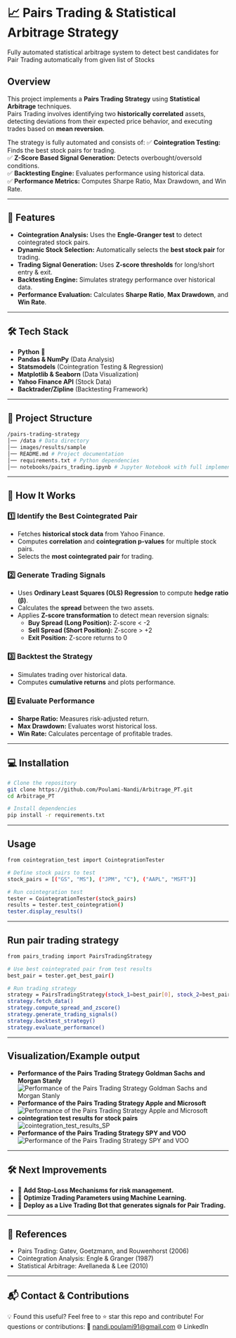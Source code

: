 # 📈 Pairs Trading & Statistical Arbitrage Strategy
Fully automated statistical arbitrage system to detect best candidates for Pair Trading automatically from given list of Stocks

## **Overview**
This project implements a **Pairs Trading Strategy** using **Statistical Arbitrage** techniques.  
Pairs Trading involves identifying two **historically correlated** assets, detecting deviations from their expected price behavior, and executing trades based on **mean reversion**.

The strategy is fully automated and consists of:
✅ **Cointegration Testing:** Finds the best stock pairs for trading.  
✅ **Z-Score Based Signal Generation:** Detects overbought/oversold conditions.  
✅ **Backtesting Engine:** Evaluates performance using historical data.  
✅ **Performance Metrics:** Computes Sharpe Ratio, Max Drawdown, and Win Rate.  

---

## **🔧 Features**
- **Cointegration Analysis:** Uses the **Engle-Granger test** to detect cointegrated stock pairs.
- **Dynamic Stock Selection:** Automatically selects the **best stock pair** for trading.
- **Trading Signal Generation:** Uses **Z-score thresholds** for long/short entry & exit.
- **Backtesting Engine:** Simulates strategy performance over historical data.
- **Performance Evaluation:** Calculates **Sharpe Ratio**, **Max Drawdown**, and **Win Rate**.

---

## **🛠️ Tech Stack**
- **Python** 🐍
- **Pandas & NumPy** (Data Analysis)
- **Statsmodels** (Cointegration Testing & Regression)
- **Matplotlib & Seaborn** (Data Visualization)
- **Yahoo Finance API** (Stock Data)
- **Backtrader/Zipline** (Backtesting Framework)

---

## **📌 Project Structure**
```bash
/pairs-trading-strategy 
│── /data # Data directory
│── images/results/sample
│── README.md # Project documentation 
│── requirements.txt # Python dependencies 
│── notebooks/pairs_trading.ipynb # Jupyter Notebook with full implementation
```

---

## **📖 How It Works**
### **1️⃣ Identify the Best Cointegrated Pair**
- Fetches **historical stock data** from Yahoo Finance.
- Computes **correlation** and **cointegration p-values** for multiple stock pairs.
- Selects the **most cointegrated pair** for trading.

### **2️⃣ Generate Trading Signals**
- Uses **Ordinary Least Squares (OLS) Regression** to compute **hedge ratio (β)**.
- Calculates the **spread** between the two assets.
- Applies **Z-score transformation** to detect mean reversion signals:
  - **Buy Spread (Long Position):** Z-score < -2
  - **Sell Spread (Short Position):** Z-score > +2
  - **Exit Position:** Z-score returns to 0

### **3️⃣ Backtest the Strategy**
- Simulates trading over historical data.
- Computes **cumulative returns** and plots performance.

### **4️⃣ Evaluate Performance**
- **Sharpe Ratio:** Measures risk-adjusted return.
- **Max Drawdown:** Evaluates worst historical loss.
- **Win Rate:** Calculates percentage of profitable trades.

---

## **💻 Installation**
```bash
# Clone the repository
git clone https://github.com/Poulami-Nandi/Arbitrage_PT.git
cd Arbitrage_PT

# Install dependencies
pip install -r requirements.txt
```
---

## **Usage**
```bash
from cointegration_test import CointegrationTester

# Define stock pairs to test
stock_pairs = [("GS", "MS"), ("JPM", "C"), ("AAPL", "MSFT")]

# Run cointegration test
tester = CointegrationTester(stock_pairs)
results = tester.test_cointegration()
tester.display_results()
```
---

## **Run pair trading strategy**
```bash
from pairs_trading import PairsTradingStrategy

# Use best cointegrated pair from test results
best_pair = tester.get_best_pair()

# Run trading strategy
strategy = PairsTradingStrategy(stock_1=best_pair[0], stock_2=best_pair[1])
strategy.fetch_data()
strategy.compute_spread_and_zscore()
strategy.generate_trading_signals()
strategy.backtest_strategy()
strategy.evaluate_performance()
```

---

## **Visualization/Example output**
- **Performance of the Pairs Trading Strategy Goldman Sachs and Morgan Stanly**
![Performance of the Pairs Trading Strategy Goldman Sachs and Morgan Stanly](https://github.com/Poulami-Nandi/Arbitrage_PT/blob/main/images/results/sample/GS_MS_Pair_trading.png)
- **Performance of the Pairs Trading Strategy Apple and Microsoft**
![Performance of the Pairs Trading Strategy Apple and Microsoft](https://github.com/Poulami-Nandi/Arbitrage_PT/blob/main/images/results/sample/aapl_msft_Pair_trading.png)
- **cointegration test results for stock pairs**
![cointegration_test_results_SP](https://github.com/Poulami-Nandi/Arbitrage_PT/blob/main/images/results/sample/cointegration_test_results_SP.png)
- **Performance of the Pairs Trading Strategy SPY and VOO**
![Performance of the Pairs Trading Strategy SPY and VOO](https://github.com/Poulami-Nandi/Arbitrage_PT/blob/main/images/results/sample/perf_PT_spy_voo.png)

---

## **🛠️ Next Improvements**
- 🔹 **Add Stop-Loss Mechanisms for risk management.**
- 🔹 **Optimize Trading Parameters using Machine Learning.**
- 🔹 **Deploy as a Live Trading Bot that generates signals for Pair Trading.**

---


## 📝 **References**
- Pairs Trading: Gatev, Goetzmann, and Rouwenhorst (2006)
- Cointegration Analysis: Engle & Granger (1987)
- Statistical Arbitrage: Avellaneda & Lee (2010)

---

## **📬 Contact & Contributions**
💡 Found this useful? Feel free to ⭐ star this repo and contribute!
For questions or contributions: 📧 nandi.poulami91@gmail.com
🌐 LinkedIn




